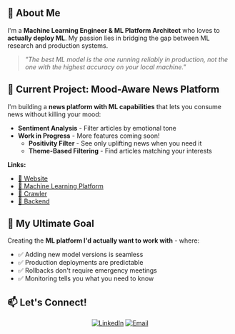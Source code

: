 ## 🚀 About Me

I'm a **Machine Learning Engineer & ML Platform Architect** who loves to **actually deploy ML**. My passion lies in bridging the gap between ML research and production systems.

> _"The best ML model is the one running reliably in production, not the one with the highest accuracy on your local machine."_

## 🔭 Current Project: Mood-Aware News Platform

I'm building a **news platform with ML capabilities** that lets you consume news without killing your mood:

- **Sentiment Analysis** - Filter articles by emotional tone
- **Work in Progress** - More features coming soon!
  - **Positivity Filter** - See only uplifting news when you need it
  - **Theme-Based Filtering** - Find articles matching your interests

**Links:**

- [🔗 Website](https://smart-news-frontend.vercel.app/)
- [📂 Machine Learning Platform](https://github.com/Antoine-Prieur/smart-news-ml)
- [📂 Crawler](https://github.com/Antoine-Prieur/smart-news-crawler)
- [📂 Backend](https://github.com/Antoine-Prieur/smart-news-backend)

## 🎯 My Ultimate Goal

Creating the **ML platform I'd actually want to work with** - where:

- ✅ Adding new model versions is seamless
- ✅ Production deployments are predictable
- ✅ Rollbacks don't require emergency meetings
- ✅ Monitoring tells you what you need to know

## 📫 Let's Connect!

<div align="center">

[![LinkedIn](https://img.shields.io/badge/LinkedIn-0077B5?style=for-the-badge&logo=linkedin&logoColor=white)](https://www.linkedin.com/in/antoine-prieur-22458a170)
[![Email](https://img.shields.io/badge/Email-D14836?style=for-the-badge&logo=gmail&logoColor=white)](mailto:antoine.prieur45@gmail.com)

</div>

